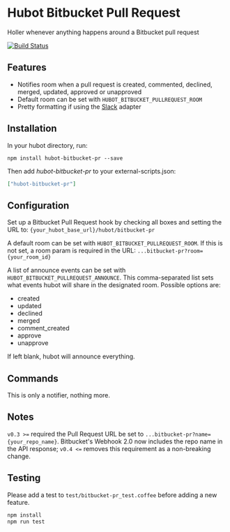 # Hubot Bitbucket Pull Request

Holler whenever anything happens around a Bitbucket pull request

[![Build Status](https://travis-ci.org/tshedor/hubot-bitbucket-pr.png)](https://travis-ci.org/tshedor/hubot-bitbucket-pr)

## Features

* Notifies room when a pull request is created, commented, declined, merged, updated, approved or unapproved
* Default room can be set with `HUBOT_BITBUCKET_PULLREQUEST_ROOM`
* Pretty formatting if using the [Slack](https://github.com/tinyspeck/hubot-slack) adapter

## Installation

In your hubot directory, run:

`npm install hubot-bitbucket-pr --save`

Then add *hubot-bitbucket-pr* to your external-scripts.json:

```json
["hubot-bitbucket-pr"]
```

## Configuration

Set up a Bitbucket Pull Request hook by checking all boxes and setting the URL to:
`{your_hubot_base_url}/hubot/bitbucket-pr`

A default room can be set with `HUBOT_BITBUCKET_PULLREQUEST_ROOM`. If this is not set, a room param is required in the URL:
`...bitbucket-pr?room={your_room_id}`

A list of announce events can be set with `HUBOT_BITBUCKET_PULLREQUEST_ANNOUNCE`. This comma-separated list sets what events hubot will share in the designated room. Possible options are:

* created
* updated
* declined
* merged
* comment_created
* approve
* unapprove

If left blank, hubot will announce everything.

## Commands

This is only a notifier, nothing more.

## Notes

`v0.3 >=` required the Pull Request URL be set to `...bitbucket-pr?name={your_repo_name}`. Bitbucket's Webhook 2.0 now includes the repo name in the API response; `v0.4 <=` removes this requirement as a non-breaking change.

## Testing

Please add a test to `test/bitbucket-pr_test.coffee` before adding a new feature.

```bash
npm install
npm run test
```
